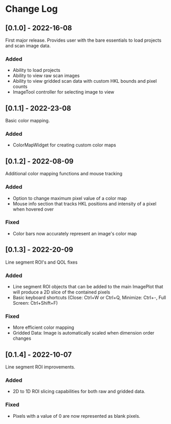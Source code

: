# Change Log

## [0.1.0] - 2022-16-08
First major release. Provides user with the bare essentials to load projects and scan image data.

### Added
- Ability to load projects
- Ability to view raw scan images
- Ability to view gridded scan data with custom HKL bounds and pixel counts
- ImageTool controller for selecting image to view

## [0.1.1] - 2022-23-08
Basic color mapping. 

### Added
- ColorMapWidget for creating custom color maps

## [0.1.2] - 2022-08-09
Additional color mapping functions and mouse tracking

### Added
- Option to change maximum pixel value of a color map
- Mouse info section that tracks HKL positions and intensity of a pixel when hovered over

### Fixed
- Color bars now accurately represent an image's color map

## [0.1.3] - 2022-20-09
Line segment ROI's and QOL fixes

### Added
- Line segment ROI objects that can be added to the main ImagePlot that will produce a 2D slice of the contained pixels
- Basic keyboard shortcuts (Close: Ctrl+W or Ctrl+Q, Minimize: Ctrl+-, Full Screen: Ctrl+Shift+F)

### Fixed
- More efficient color mapping
- Gridded Data: Image is automatically scaled when dimension order changes

## [0.1.4] - 2022-10-07
Line segment ROI improvements.

### Added
- 2D to 1D ROI slicing capabilities for both raw and gridded data.

### Fixed
- Pixels with a value of 0 are now represented as blank pixels.
